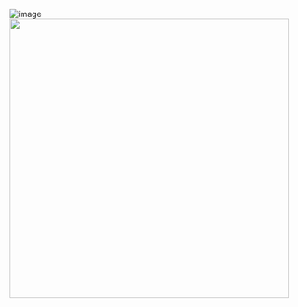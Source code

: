 ![image](https://img1.picmix.com/output/pic/normal/1/0/9/7/12397901_41626.gif)
<img src="https://img1.picmix.com/output/pic/normal/2/6/5/2/12152562_67f21.gif" width="495" height="495">
